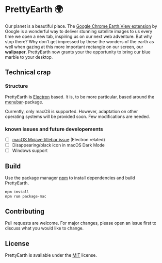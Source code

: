 PrettyEarth :earth_africa:
===

Our planet is a beautiful place. The [Google Chrome Earth View extension](https://chrome.google.com/webstore/detail/earth-view-from-google-ea/bhloflhklmhfpedakmangadcdofhnnoh) by Google is a wonderful way to deliver stunning satellite images to us every time we open a new tab, inspiring us on our next web adventure. But why stop there? Why don't get impressed by these the wonders of the earth as well when gazing at this more important rectangle on our screen, our **wallpaper**. PrettyEarth now grants your the opportunity to bring our blue marble to your desktop.

## Technical crap

### Structure

PrettyEarth is [Electron](https://electronjs.org/) based. It is, to be more particular, based around the [menubar](https://www.npmjs.com/package/menubar)-package.

Currently, only macOS is supported. However, adaptation on other operating systems will be provided soon. Few modifications are needed.

### known issues and future developements
- [ ] [macOS Mojave titlebar issue](https://github.com/electron/electron/issues/15008) (Electron related)
- [ ] Disappearing/black icon in macOS Dark Mode
- [ ] Windows support

## Build

Use the package manager [npm](https://www.npmjs.com/) to install dependencies and build PrettyEarth.

```bash
npm install
npm run package-mac
```

## Contributing
Pull requests are welcome. For major changes, please open an issue first to discuss what you would like to change.

## License
PrettyEarth is available under the [MIT](https://choosealicense.com/licenses/mit/) license.